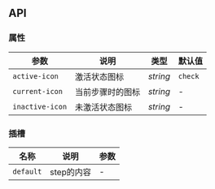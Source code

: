 ## API

### 属性

| 参数 | 说明 | 类型 | 默认值 |
| ----- | -------------- | -------- | ---------- |
| `active-icon` | 激活状态图标  | _string_ | `check` |
| `current-icon` | 当前步骤时的图标 | _string_ | - |
| `inactive-icon` | 未激活状态图标 | _string_ | - |

### 插槽

| 名称 | 说明 | 参数 |
| ----- | -------------- | -------- |
| `default` | step的内容 | - |
